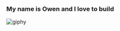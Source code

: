 ### My name is Owen and I love to build

![giphy](https://github.com/omthurman/omthurman/assets/96508222/e934f1e0-7de8-48eb-89d8-0722fdd36b59)
